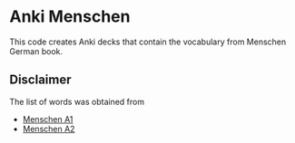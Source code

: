 Anki Menschen
=============

This code creates Anki decks that contain the vocabulary from Menschen German book.

Disclaimer
----------

The list of words was obtained from

+ [Menschen A1](https://www.memrise.com/course/1385716/menschen-a11/)
+ [Menschen A2](https://www.memrise.com/course/1332514/german-a12-menschen-vocab/)
